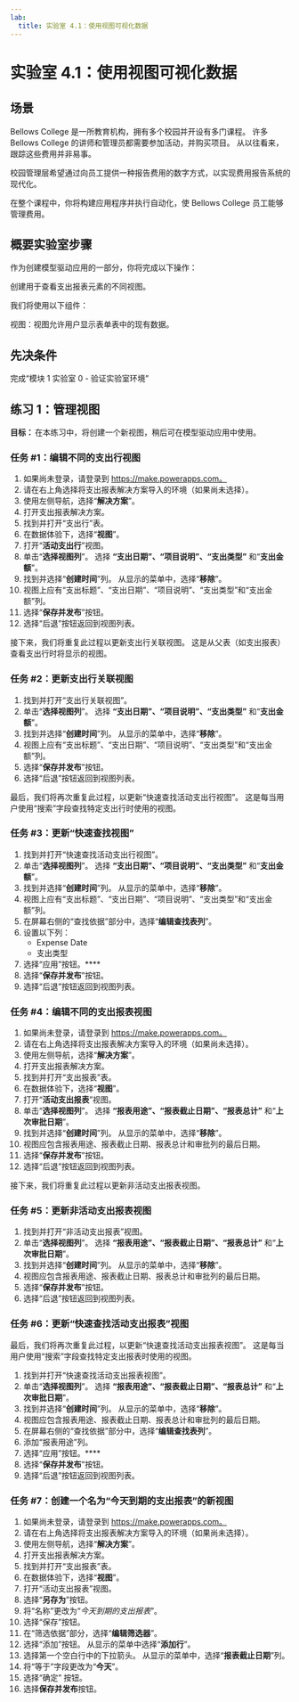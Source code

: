 ```yaml
---
lab:
  title: 实验室 4.1：使用视图可视化数据
---
```


# 实验室 4.1：使用视图可视化数据

## 场景

Bellows College 是一所教育机构，拥有多个校园并开设有多门课程。 许多 Bellows College 的讲师和管理员都需要参加活动，并购买项目。 从以往看来，跟踪这些费用并非易事。

校园管理层希望通过向员工提供一种报告费用的数字方式，以实现费用报告系统的现代化。

在整个课程中，你将构建应用程序并执行自动化，使 Bellows College 员工能够管理费用。

## 概要实验室步骤

作为创建模型驱动应用的一部分，你将完成以下操作：

创建用于查看支出报表元素的不同视图。

我们将使用以下组件：

视图：视图允许用户显示表单表中的现有数据。

## 先决条件

完成“模块 1 实验室 0 - 验证实验室环境”

## 练习 1：管理视图

**目标：** 在本练习中，将创建一个新视图，稍后可在模型驱动应用中使用。

### 任务 #1：编辑不同的支出行视图

1. 如果尚未登录，请登录到 https://make.powerapps.com。
2. 请在右上角选择将支出报表解决方案导入的环境（如果尚未选择）。
3. 使用左侧导航，选择“**解决方案**”。
4. 打开支出报表解决方案。
5. 找到并打开“支出行”表。
6. 在数据体验下，选择“**视图**”。
7. 打开“**活动支出行**”视图。
8. 单击“**选择视图列**”。 选择 **“支出日期”、“项目说明”、“支出类型”** 和“**支出金额**”。
9. 找到并选择“**创建时间**”列。 从显示的菜单中，选择“**移除**”。
10. 视图上应有“支出标题”、“支出日期”、“项目说明”、“支出类型”和“支出金额”列。
11. 选择“**保存并发布**”按钮。
12. 选择“后退”按钮返回到视图列表。

接下来，我们将重复此过程以更新支出行关联视图。 这是从父表（如支出报表）查看支出行时将显示的视图。

### 任务 #2：更新支出行关联视图 

1. 找到并打开“支出行关联视图”。
2. 单击“**选择视图列**”。 选择 **“支出日期”、“项目说明”、“支出类型”** 和“**支出金额**”。
3. 找到并选择“**创建时间**”列。 从显示的菜单中，选择“**移除**”。
4. 视图上应有“支出标题”、“支出日期”、“项目说明”、“支出类型”和“支出金额”列。
5. 选择“**保存并发布**”按钮。
6. 选择“后退”按钮返回到视图列表。

最后，我们将再次重复此过程，以更新“快速查找活动支出行视图”。 这是每当用户使用“搜索”字段查找特定支出行时使用的视图。

### 任务 #3：更新“快速查找视图”

1. 找到并打开“快速查找活动支出行视图”。
2. 单击“**选择视图列**”。 选择 **“支出日期”、“项目说明”、“支出类型”** 和“**支出金额**”。
3. 找到并选择“**创建时间**”列。 从显示的菜单中，选择“**移除**”。
4. 视图上应有“支出标题”、“支出日期”、“项目说明”、“支出类型”和“支出金额”列。
5. 在屏幕右侧的“查找依据”部分中，选择“**编辑查找表列**”。
6. 设置以下列：
    - Expense Date
    - 支出类型
7. 选择“应用”按钮。****
8. 选择“**保存并发布**”按钮。
9. 选择“后退”按钮返回到视图列表。

### 任务 #4：编辑不同的支出报表视图

1. 如果尚未登录，请登录到 https://make.powerapps.com。
2. 请在右上角选择将支出报表解决方案导入的环境（如果尚未选择）。
3. 使用左侧导航，选择“**解决方案**”。
4. 打开支出报表解决方案。
5. 找到并打开“支出报表”表。
6. 在数据体验下，选择“**视图**”。
7. 打开“**活动支出报表**”视图。
8. 单击“**选择视图列**”。 选择 **“报表用途”、“报表截止日期”、“报表总计”** 和“**上次审批日期**”。
9. 找到并选择“**创建时间**”列。 从显示的菜单中，选择“**移除**”。
10. 视图应包含报表用途、报表截止日期、报表总计和审批列的最后日期。
11. 选择“**保存并发布**”按钮。
12. 选择“后退”按钮返回到视图列表。

接下来，我们将重复此过程以更新非活动支出报表视图。

### 任务 #5：更新非活动支出报表视图

1. 找到并打开“非活动支出报表”视图。
2. 单击“**选择视图列**”。 选择 **“报表用途”、“报表截止日期”、“报表总计”** 和“**上次审批日期**”。
3. 找到并选择“**创建时间**”列。 从显示的菜单中，选择“**移除**”。
4. 视图应包含报表用途、报表截止日期、报表总计和审批列的最后日期。
5. 选择“**保存并发布**”按钮。
6. 选择“后退”按钮返回到视图列表。

### 任务 #6：更新“快速查找活动支出报表”视图 

最后，我们将再次重复此过程，以更新“快速查找活动支出报表视图”。 这是每当用户使用“搜索”字段查找特定支出报表时使用的视图。

1. 找到并打开“快速查找活动支出报表视图”。
2. 单击“**选择视图列**”。 选择 **“报表用途”、“报表截止日期”、“报表总计”** 和“**上次审批日期**”。
3. 找到并选择“**创建时间**”列。 从显示的菜单中，选择“**移除**”。
4. 视图应包含报表用途、报表截止日期、报表总计和审批列的最后日期。
5. 在屏幕右侧的“查找依据”部分中，选择“**编辑查找表列**”。
6. 添加“报表用途”列。
7. 选择“应用”按钮。****
8. 选择“**保存并发布**”按钮。
9. 选择“后退”按钮返回到视图列表。

### 任务 #7：创建一个名为“今天到期的支出报表”的新视图

1. 如果尚未登录，请登录到 https://make.powerapps.com。
2. 请在右上角选择将支出报表解决方案导入的环境（如果尚未选择）。
3. 使用左侧导航，选择“**解决方案**”。
4. 打开支出报表解决方案。
5. 找到并打开“支出报表”表。
6. 在数据体验下，选择“**视图**”。
7. 打开“活动支出报表”视图。
8. 选择“**另存为**”按钮。
9. 将“名称”更改为“*今天到期的支出报表*”。
10. 选择“保存”按钮。
11. 在“筛选依据”部分，选择“**编辑筛选器**”。
12. 选择“添加”按钮。 从显示的菜单中选择“**添加行**”。
13. 选择第一个空白行中的下拉箭头。 从显示的菜单中，选择“**报表截止日期**”列。
14. 将“等于”字段更改为“**今天**”。
15. 选择“确定”  按钮。
16. 选择**保存并发布**按钮。

